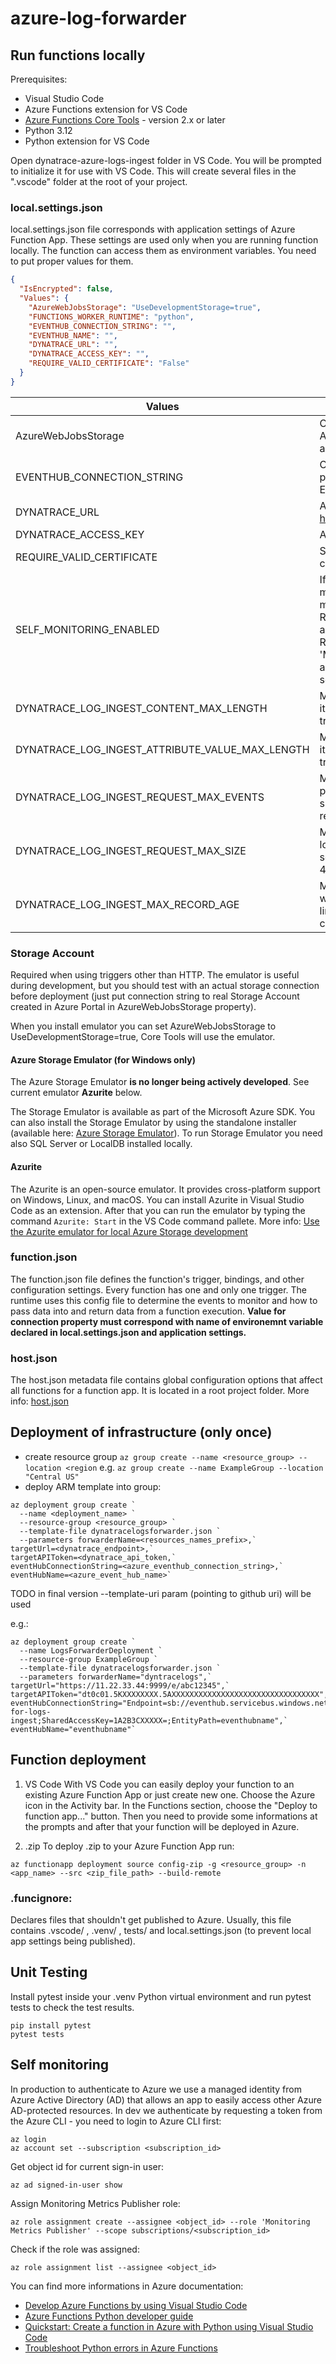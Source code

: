 # azure-log-forwarder

## Run functions locally
Prerequisites:
* Visual Studio Code
* Azure Functions extension for VS Code
* [Azure Functions Core Tools](https://www.npmjs.com/package/azure-functions-core-tools) - version 2.x or later
* Python 3.12
* Python extension for VS Code

Open dynatrace-azure-logs-ingest folder in VS Code. You will be prompted to initialize it for use with VS Code. This will create several files in the ".vscode" folder at the root of your project. 

### local.settings.json
local.settings.json file corresponds with application settings of Azure Function App. These settings are used only when you are running function locally. The function can access them as environment variables. You need to put proper values for them.

```json
{
  "IsEncrypted": false,
  "Values": {
    "AzureWebJobsStorage": "UseDevelopmentStorage=true",
    "FUNCTIONS_WORKER_RUNTIME": "python",
    "EVENTHUB_CONNECTION_STRING": "",
    "EVENTHUB_NAME": "",
    "DYNATRACE_URL": "",
    "DYNATRACE_ACCESS_KEY": "",
    "REQUIRE_VALID_CERTIFICATE": "False"
  }
}
```

| Values | Description | Default |
| ------- | ----------- |----------- |
| AzureWebJobsStorage | Contains the connection string for an Azure storage account. More details about Storage Account below. | |
| EVENTHUB_CONNECTION_STRING | Connection string can be found in Azure portal in Shared access policies of EventHub Namespace | |
| DYNATRACE_URL | ActiveGate log_analytics_collector url e.g. https://52.157.98.106:9999/e/jxw01498 | |
| DYNATRACE_ACCESS_KEY | API token with `Log import` scope | |
| REQUIRE_VALID_CERTIFICATE | Set to False to accept self-signed certificates| false |
| SELF_MONITORING_ENABLED | If you want to send self monitoring metrics to Azure set to True. Add two more values in local.settings.json: REGION (where function app is deployed) and RESOURCE_ID of Function App. Remember to login to Azure CLI and 'Monitoring Metrics Publisher' role assignment - see 'Self monitoring' section. | False |
| DYNATRACE_LOG_INGEST_CONTENT_MAX_LENGTH | Max length of Content of single log line. If it surpasses server limit, Content will be truncated | 8192 |
| DYNATRACE_LOG_INGEST_ATTRIBUTE_VALUE_MAX_LENGTH | Max length of log event attribute value. If it surpasses server limit, Content will be truncated | 250 |
| DYNATRACE_LOG_INGEST_REQUEST_MAX_EVENTS | Max number of log events in single payload to logs ingest endpoint. If it surpasses server limit, payload will be rejected with 413 code  | 5000 |
| DYNATRACE_LOG_INGEST_REQUEST_MAX_SIZE | Max size in bytes of single payload to logs ingest endpoint. If it surpasses server limit, payload will be rejected with 413 code  | 1048576 (1 mb) |
| DYNATRACE_LOG_INGEST_MAX_RECORD_AGE | Max allowed age of record. Older records will be discarded. If it surpasses server limit, payload will be rejected with 400 code  | 86340 (1 day) |

### Storage Account
Required when using triggers other than HTTP. 
The emulator is useful during development, but you should test with an actual storage connection before deployment (just put connection string to real Storage Account created in Azure Portal in AzureWebJobsStorage property).

When you install emulator you can set AzureWebJobsStorage to UseDevelopmentStorage=true, Core Tools will use the emulator. 

#### Azure Storage Emulator (for Windows only)
The Azure Storage Emulator **is no longer being actively developed**. See current emulator **Azurite** below.

The Storage Emulator is available as part of the Microsoft Azure SDK. You can also install the Storage Emulator by using the standalone installer (available here: [Azure Storage Emulator](https://docs.microsoft.com/en-us/azure/storage/common/storage-use-emulator)).
To run Storage Emulator you need also SQL Server or LocalDB installed locally.

#### Azurite
The Azurite is an open-source emulator. It provides cross-platform support on Windows, Linux, and macOS.
You can install Azurite in Visual Studio Code as an extension. 
After that you can run the emulator by typing the command `Azurite: Start` in the VS Code command pallete. 
More info: [Use the Azurite emulator for local Azure Storage development](https://docs.microsoft.com/pl-pl/azure/storage/common/storage-use-azurite#install-and-run-the-azurite-visual-studio-code-extension.)

### function.json
The function.json file defines the function's trigger, bindings, and other configuration settings. Every function has one and only one trigger. The runtime uses this config file to determine the events to monitor and how to pass data into and return data from a function execution.
**Value for connection property must correspond with name of environemnt variable declared in local.settings.json and application settings.**

### host.json
The host.json metadata file contains global configuration options that affect all functions for a function app. It is located in a root project folder. More info: [host.json](https://docs.microsoft.com/en-us/azure/azure-functions/functions-host-json)


 
## Deployment of infrastructure (only once)
* create resource group `az group create --name <resource_group> --location <region`
e.g. `az group create --name ExampleGroup --location "Central US"`
* deploy ARM template into group:
```
az deployment group create `
  --name <deployment_name> `
  --resource-group <resource_group> `
  --template-file dynatracelogsforwarder.json `
  --parameters forwarderName=<resources_names_prefix>,`
targetUrl=<dynatrace_endpoint>,`
targetAPIToken=<dynatrace_api_token,`
eventHubConnectionString=<azure_eventhub_connection_string>,`
eventHubName=<azure_event_hub_name>` 
```
TODO in final version --template-uri param (pointing to github uri) will be used

e.g.:
```
az deployment group create `
  --name LogsForwarderDeployment `
  --resource-group ExampleGroup `
  --template-file dynatracelogsforwarder.json `
  --parameters forwarderName="dyntracelogs",`
targetUrl="https://11.22.33.44:9999/e/abc12345",`
targetAPIToken="dt0c01.5KXXXXXXXX.5AXXXXXXXXXXXXXXXXXXXXXXXXXXXXXXXXX",`
eventHubConnectionString="Endpoint=sb://eventhub.servicebus.windows.net/;SharedAccessKeyName=policy-for-logs-ingest;SharedAccessKey=1A2B3CXXXXX=;EntityPath=eventhubname",`
eventHubName="eventhubname"` 
```

## Function deployment

1. VS Code
With VS Code you can easily deploy your function to an existing Azure Function App or just create new one. 
Choose the Azure icon in the Activity bar. In the Functions section, choose the "Deploy to function app..." button. Then you need to provide some informations at the prompts and after that your function will be deployed in Azure.

2. .zip
To deploy .zip to your Azure Function App run:
```  
az functionapp deployment source config-zip -g <resource_group> -n <app_name> --src <zip_file_path> --build-remote
```

### .funcignore:
Declares files that shouldn't get published to Azure. Usually, this file contains .vscode/ , .venv/ , tests/ and local.settings.json (to prevent local app settings being published).


## Unit Testing
Install pytest inside your .venv Python virtual environment and run pytest tests to check the test results.
``` 
pip install pytest
pytest tests
``` 

## Self monitoring
In production to authenticate to Azure we use a managed identity from Azure Active Directory (AD) that allows an app to easily access other Azure AD-protected resources.
In dev we authenticate by requesting a token from the Azure CLI - you need to login to Azure CLI first:
```
az login
az account set --subscription <subscription_id>
```

Get object id for current sign-in user:
```
az ad signed-in-user show
```

Assign Monitoring Metrics Publisher role:
```
az role assignment create --assignee <object_id> --role 'Monitoring Metrics Publisher' --scope subscriptions/<subscription_id>
```

Check if the role was assigned:
```
az role assignment list --assignee <object_id>
```

You can find more informations in Azure documentation: 
* [Develop Azure Functions by using Visual Studio Code](https://docs.microsoft.com/en-us/azure/azure-functions/functions-develop-vs-code?tabs=csharp#prerequisites)
* [Azure Functions Python developer guide](https://docs.microsoft.com/en-us/azure/azure-functions/functions-reference-python)
* [Quickstart: Create a function in Azure with Python using Visual Studio Code](https://docs.microsoft.com/pl-pl/azure/azure-functions/create-first-function-vs-code-python)
* [Troubleshoot Python errors in Azure Functions](https://docs.microsoft.com/en-us/azure/azure-functions/recover-python-functions?tabs=vscode#troubleshoot-cannot-import-cygrpc)

